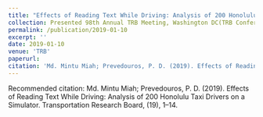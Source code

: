 ```yaml
---
title: "Effects of Reading Text While Driving: Analysis of 200 Honolulu Taxi Drivers on a Simulator"
collection: Presented 98th Annual TRB Meeting, Washington DC(TRB Conference)
permalink: /publication/2019-01-10
excerpt: ''
date: 2019-01-10
venue: 'TRB'
paperurl: 
citation: 'Md. Mintu Miah; Prevedouros, P. D. (2019). Effects of Reading Text While Driving: Analysis of 200 Honolulu Taxi Drivers on a Simulator. Transportation Research Board 98th Annual Meeting, (19), 1–14.'
---
```

Recommended citation: Md. Mintu Miah; Prevedouros, P. D. (2019). Effects of Reading Text While Driving: Analysis of 200 Honolulu Taxi Drivers on a Simulator. Transportation Research Board, (19), 1–14.
